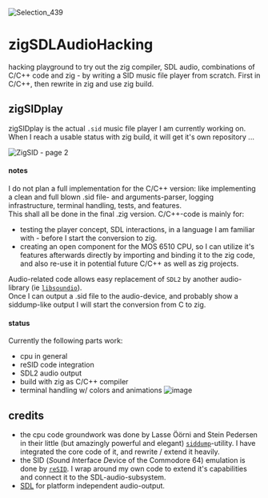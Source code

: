![Selection_439](https://github.com/M64GitHub/zigSDLAudioHacking/assets/84202356/ec96f9b3-2a13-46a8-9247-795f7389b329)
# zigSDLAudioHacking
hacking playground to try out the zig compiler, SDL audio, combinations of C/C++ code and zig - by writing a SID music file player from scratch. First in C/C++, then rewrite in zig and use zig build.

## zigSIDplay
zigSIDplay is the actual `.sid` music file player I am currently working on. When I reach a usable status with zig build, it will get it's own repository ...  

![ZigSID - page 2](https://github.com/M64GitHub/zigSDLAudioHacking/assets/84202356/ca6cbd89-623d-40e6-9c62-2e3c9456f6e6)

#### notes
I do not plan a full implementation for the C/C++ version: like implementing a clean and full blown .sid file- and arguments-parser, logging infrastructure, terminal handling, tests, and features.  
This shall all be done in the final .zig version. C/C++-code is mainly for: 
 - testing the player concept, SDL interactions, in a language I am familiar with - before I start the conversion to zig.
 - creating an open component for the MOS 6510 CPU, so I can utilize it's features afterwards directly by importing and binding it to the zig code, and also re-use it in potential future C/C++ as well as zig projects.

Audio-related code allows easy replacement of `SDL2` by another audio-library (ie [`libsoundio`](https://github.com/andrewrk/libsoundio)).  
Once I can output a .sid file to the audio-device, and probably show a siddump-like output I will start the conversion from C to zig.

#### status
Currently the following parts work:
 - cpu in general
 - reSID code integration
 - SDL2 audio output
 - build with zig as C/C++ compiler
 - terminal handling w/ colors and animations
![image](https://github.com/M64GitHub/zigSDLAudioHacking/assets/84202356/2636d53f-ba9c-4d53-8941-aa52a0f1c834)

## credits
 - the cpu code groundwork was done by Lasse Öörni and Stein Pedersen in their little (but amazingly powerful and elegant) [`siddump`](https://github.com/cadaver/siddump)-utility. I have integrated the core code of it, and rewrite / extend it heavily. 
 - the SID (*S*ound *I*nterface *D*evice of the Commodore 64) emulation is done by [`reSID`](https://github.com/daglem/reSID). I wrap around my own code to extend it's capabilities and connect it to the SDL-audio-subsystem.
 - [SDL](https://github.com/libsdl-org/SDL) for platform independent audio-output.
